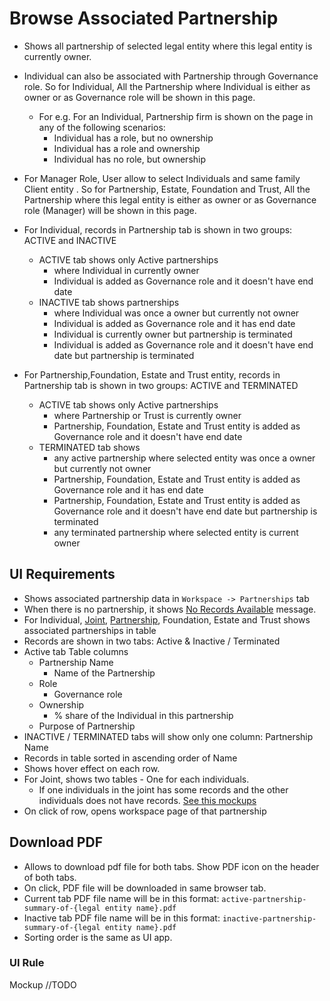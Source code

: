 # Browse Associated Partnership

- Shows all partnership of selected legal entity where this legal entity is currently owner.
- Individual can also be associated with Partnership through Governance role. So for Individual, All the Partnership where Individual is either as owner or as Governance role will be shown in this page.

  - For e.g. For an Individual, Partnership firm is shown on the page in any of the following scenarios:
    - Individual has a role, but no ownership
    - Individual has a role and ownership
    - Individual has no role, but ownership
- For Manager Role, User allow to select Individuals and same family Client entity .  So for Partnership, Estate, Foundation and Trust,  All the Partnership where this legal entity is either as owner or as Governance role (Manager) will be shown in this page.
- For Individual, records in Partnership tab is shown in two groups: ACTIVE and INACTIVE
  - ACTIVE tab shows only Active partnerships 
    - where Individual in currently owner
    - Individual is added as Governance role and it doesn't have end date
  - INACTIVE tab shows partnerships
    - where Individual was once a owner but currently not owner
    - Individual is added as Governance role and it has end date
    - Individual is currently owner but partnership is terminated
    - Individual is added as Governance role and it doesn't have end date but partnership is terminated
- For Partnership,Foundation, Estate and Trust entity, records in Partnership tab is shown in two groups: ACTIVE and TERMINATED
  - ACTIVE tab shows only Active partnerships 
    - where Partnership or Trust is currently owner
    - Partnership, Foundation, Estate and Trust entity is added as Governance role and it doesn't have end date
  - TERMINATED tab shows
    - any active partnership where selected entity was once a owner but currently not owner
    - Partnership, Foundation, Estate and Trust entity is added as Governance role and it has end date
    - Partnership, Foundation, Estate and Trust entity is added as Governance role and it doesn't have end date but partnership is terminated
    - any terminated partnership where selected entity is current owner

## UI Requirements

- Shows associated partnership data in `Workspace -> Partnerships` tab 
- When there is no partnership, it shows [No Records Available](https://drive.google.com/file/d/1de40fgRz0f0tUVtXBuD7fPauasatZkFr/view?usp=sharing) message.
- For Individual, [Joint](https://drive.google.com/file/d/1kYxC1BCQTcqgrhsgTSgJg-RYUQPUlc0Q/view?usp=sharing), [Partnership](https://gallery.io/projects/MCHbtQVoQ2HCZfBS-vT-eRyP/files/MCEJu8Y2hyDScfv_sJCceD7UIZ7BB5QA52g), Foundation, Estate and Trust shows associated partnerships in table
- Records are shown in two tabs: Active & Inactive / Terminated
- Active tab Table columns
  - Partnership Name 
    - Name of the Partnership
  - Role
    - Governance role 
  - Ownership
    - % share of the Individual in this partnership
  - Purpose of Partnership
- INACTIVE / TERMINATED tabs will show only one column: Partnership Name
- Records in table sorted in ascending order of Name
- Shows hover effect on each row.
- For Joint, shows two tables - One for each individuals.
  - If one individuals in the joint has some records and the other individuals does not have records. [See this mockups](https://gallery.io/projects/MCHbtQVoQ2HCZfBS-vT-eRyP/files/MCEJu8Y2hyDScWF0QtuxAUG2HCaZq9XWmYg)
- On click of row, opens workspace page of that partnership



## Download PDF

- Allows to download pdf file for both tabs. Show PDF icon on the header of both tabs. 
- On click, PDF file will be downloaded in same browser tab.
- Current tab PDF file name will be in this format: `active-partnership-summary-of-{legal entity name}.pdf`
- Inactive tab PDF file name will be in this format: `inactive-partnership-summary-of-{legal entity name}.pdf`
- Sorting order is the same as UI app.

### UI Rule

Mockup //TODO

